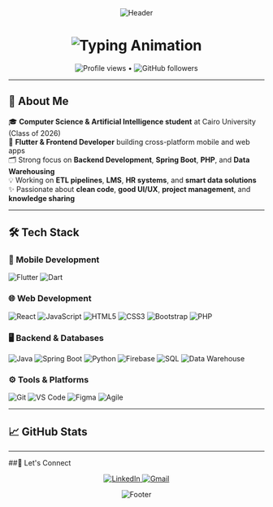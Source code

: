 <div align="center">
  <img src="https://capsule-render.vercel.app/api?type=waving&color=gradient&height=200&section=header&text=Nada%20Ibrahim&fontSize=70&fontAlignY=35&animation=twinkling&fontColor=white" alt="Header" />
</div>

<h1 align="center">
<img src="https://readme-typing-svg.herokuapp.com?font=Righteous&size=35&duration=4000&color=FFD700&center=true&vCenter=true&width=600&height=70&lines=Hi+There!+%F0%9F%91%8B;I'm+Nada+Ibrahim!;CS+%26+AI+Student+%7C+Software+Engineer;" alt="Typing Animation" />
</h1>

<p align="center">
  <img src="https://komarev.com/ghpvc/?username=Nada-Ibrahim12&label=Profile%20views&color=0e75b6&style=flat" alt="Profile views" /> 
  • 
  <img src="https://img.shields.io/github/followers/Nada-Ibrahim12?label=Follow&style=social" alt="GitHub followers" />
</p>

---

## 🌟 About Me


🎓 **Computer Science & Artificial Intelligence student** at Cairo University (Class of 2026)  
📱 **Flutter & Frontend Developer** building cross-platform mobile and web apps  
🗂️ Strong focus on **Backend Development**, **Spring Boot**, **PHP**, and **Data Warehousing**  
💡 Working on **ETL pipelines**, **LMS**, **HR systems**, and **smart data solutions**  
✨ Passionate about **clean code**, **good UI/UX**, **project management**, and **knowledge sharing**

---

## 🛠 Tech Stack

### 📱 Mobile Development
![Flutter](https://img.shields.io/badge/Flutter-02569B?style=for-the-badge&logo=flutter&logoColor=white)
![Dart](https://img.shields.io/badge/Dart-0175C2?style=for-the-badge&logo=dart&logoColor=white)

### 🌐 Web Development
![React](https://img.shields.io/badge/React-20232A?style=for-the-badge&logo=react&logoColor=61DAFB)
![JavaScript](https://img.shields.io/badge/JavaScript-F7DF1E?style=for-the-badge&logo=javascript&logoColor=black)
![HTML5](https://img.shields.io/badge/HTML5-E34F26?style=for-the-badge&logo=html5&logoColor=white)
![CSS3](https://img.shields.io/badge/CSS3-1572B6?style=for-the-badge&logo=css3&logoColor=white)
![Bootstrap](https://img.shields.io/badge/Bootstrap-563D7C?style=for-the-badge&logo=bootstrap&logoColor=white)
![PHP](https://img.shields.io/badge/PHP-777BB4?style=for-the-badge&logo=php&logoColor=white)

### 🖥 Backend & Databases
![Java](https://img.shields.io/badge/Java-007396?style=for-the-badge&logo=java&logoColor=white)
![Spring Boot](https://img.shields.io/badge/Spring_Boot-6DB33F?style=for-the-badge&logo=spring-boot&logoColor=white)
![Python](https://img.shields.io/badge/Python-3776AB?style=for-the-badge&logo=python&logoColor=white)
![Firebase](https://img.shields.io/badge/Firebase-FFCA28?style=for-the-badge&logo=firebase&logoColor=black)
![SQL](https://img.shields.io/badge/SQL-336791?style=for-the-badge&logo=mysql&logoColor=white)
![Data Warehouse](https://img.shields.io/badge/Data%20Warehouse-007ACC?style=for-the-badge&logo=databricks&logoColor=white)

### ⚙️ Tools & Platforms
![Git](https://img.shields.io/badge/Git-F05032?style=for-the-badge&logo=git&logoColor=white)
![VS Code](https://img.shields.io/badge/VS_Code-007ACC?style=for-the-badge&logo=visual-studio-code&logoColor=white)
![Figma](https://img.shields.io/badge/Figma-F24E1E?style=for-the-badge&logo=figma&logoColor=white)
![Agile](https://img.shields.io/badge/Agile-02569B?style=for-the-badge&logo=scrumalliance&logoColor=white)

---

## 📈 GitHub Stats

<div align="center">
  

</div>

---

##🤝 Let's Connect

<p align="center">
  <a href="https://linkedin.com/in/nada-ibrahim-70930725a" target="_blank">
    <img src="https://img.shields.io/badge/LinkedIn-0077B5?style=for-the-badge&logo=linkedin&logoColor=white" alt="LinkedIn"/>
  </a>
  <a href="mailto:nadaebrahem625@gmail.com">
    <img src="https://img.shields.io/badge/Gmail-D14836?style=for-the-badge&logo=gmail&logoColor=white" alt="Gmail"/>
  </a>
</p>

<div align="center">
  <img src="https://capsule-render.vercel.app/api?type=waving&color=gradient&height=100&section=footer&animation=twinkling" alt="Footer" />
</div>
